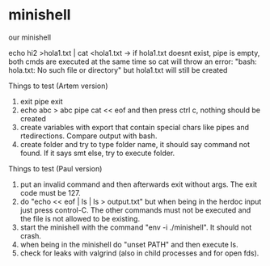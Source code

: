 # minishell
our minishell 

echo hi2 >hola1.txt | cat <hola1.txt
-> if hola1.txt doesnt exist, pipe is empty, both cmds are executed at the same time so cat will throw an error: "bash: hola.txt: No such file or directory" but hola1.txt will still be created

Things to test (Artem version)
1) exit pipe exit
2) echo abc > abc pipe cat << eof
   and then press ctrl c, nothing should be created
4) create variables with export that contain special chars like pipes and rtedirections. Compare output with bash.
5) create folder and try to type folder name, it should say command not found. If it says smt else, try to execute folder.

Things to test (Paul version)
1) put an invalid command and then afterwards exit without args. The exit code must be 127.
2) do "echo << eof | ls | ls > output.txt" but when being in the herdoc input just press control-C. The other commands must not be executed and the file is not allowed to be existing.
3) start the minishell with the command "env -i ./minishell". It should not crash.
4) when being in the minishell do "unset PATH" and then execute ls.
5) check for leaks with valgrind (also in child processes and for open fds).
